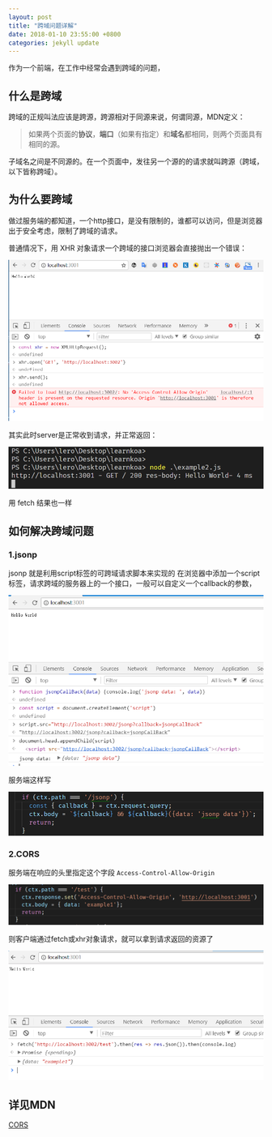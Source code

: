```yaml
---
layout: post
title: "跨域问题详解"
date: 2018-01-10 23:55:00 +0800
categories: jekyll update
---
```


作为一个前端，在工作中经常会遇到跨域的问题，

## 什么是跨域

跨域的正规叫法应该是跨源，跨源相对于同源来说，何谓同源，MDN定义：

> 如果两个页面的**协议**，**端口**（如果有指定）和**域名**都相同，则两个页面具有相同的源。 

子域名之间是不同源的。在一个页面中，发往另一个源的的请求就叫跨源（跨域，以下皆称跨域）。

## 为什么要跨域

做过服务端的都知道，一个http接口，是没有限制的，谁都可以访问，但是浏览器出于安全考虑，限制了跨域的请求。

普通情况下，用 XHR 对象请求一个跨域的接口浏览器会直接抛出一个错误：

![xhr跨域请求的错误](https://raw.githubusercontent.com/rannuo/images/master/blog/xhr-cross-origin-error.png)


其实此时server是正常收到请求，并正常返回：

![后台正常](https://raw.githubusercontent.com/rannuo/images/master/blog/cross-origin-succ.png)

用 fetch 结果也一样

## 如何解决跨域问题

### 1.jsonp

jsonp 就是利用script标签的可跨域请求脚本来实现的
在浏览器中添加一个script标签，请求跨域的服务器上的一个接口，一般可以自定义一个callback的参数，

![浏览器jsonp](https://raw.githubusercontent.com/rannuo/images/master/blog/jsonp-client.png)

服务端这样写

![服务端jsonp](https://raw.githubusercontent.com/rannuo/images/master/blog/jsonp-server.png)

### 2.CORS

服务端在响应的头里指定这个字段 `Access-Control-Allow-Origin` 

![服务端cors](https://raw.githubusercontent.com/rannuo/images/master/blog/cors-server.png)

则客户端通过fetch或xhr对象请求，就可以拿到请求返回的资源了

![fetch-cors](https://raw.githubusercontent.com/rannuo/images/master/blog/cors-fetch.png)


## 详见MDN

[CORS](https://developer.mozilla.org/zh-CN/docs/Web/HTTP/Access_control_CORS)
